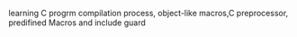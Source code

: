 learning C progrm compilation process, object-like macros,C preprocessor, predifined Macros and include guard
